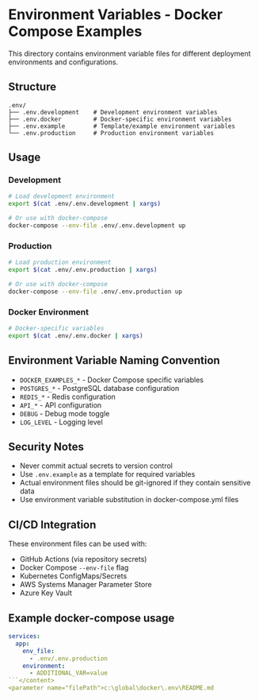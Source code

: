 # Environment Variables - Docker Compose Examples

This directory contains environment variable files for different deployment environments and configurations.

## Structure

```
.env/
├── .env.development    # Development environment variables
├── .env.docker         # Docker-specific environment variables
├── .env.example        # Template/example environment variables
└── .env.production     # Production environment variables
```

## Usage

### Development
```bash
# Load development environment
export $(cat .env/.env.development | xargs)

# Or use with docker-compose
docker-compose --env-file .env/.env.development up
```

### Production
```bash
# Load production environment
export $(cat .env/.env.production | xargs)

# Or use with docker-compose
docker-compose --env-file .env/.env.production up
```

### Docker Environment
```bash
# Docker-specific variables
export $(cat .env/.env.docker | xargs)
```

## Environment Variable Naming Convention

- `DOCKER_EXAMPLES_*` - Docker Compose specific variables
- `POSTGRES_*` - PostgreSQL database configuration
- `REDIS_*` - Redis configuration
- `API_*` - API configuration
- `DEBUG` - Debug mode toggle
- `LOG_LEVEL` - Logging level

## Security Notes

- Never commit actual secrets to version control
- Use `.env.example` as a template for required variables
- Actual environment files should be git-ignored if they contain sensitive data
- Use environment variable substitution in docker-compose.yml files

## CI/CD Integration

These environment files can be used with:
- GitHub Actions (via repository secrets)
- Docker Compose `--env-file` flag
- Kubernetes ConfigMaps/Secrets
- AWS Systems Manager Parameter Store
- Azure Key Vault

## Example docker-compose usage

```yaml
services:
  app:
    env_file:
      - .env/.env.production
    environment:
      - ADDITIONAL_VAR=value
```</content>
<parameter name="filePath">c:\global\docker\.env\README.md
